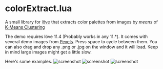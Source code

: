 # colorExtract.lua
A small library for [löve](https://love2d.org/) that extracts color palettes from images by *means* of [K-Means Clustering](https://en.wikipedia.org/wiki/K-means_clustering)

The demo requires löve 11.4 (Probably works in any 11.*). It comes with several demo images from [Pexels](https://www.pexels.com/). Press space to cycle between them.
You can also drag and drop any .png or .jpg on the window and it will load. Keep in mind large images might get a little slow.

Here's some examples.
![screenshot](https://github.com/veethree/colorExtract.lua/blob/main/Screenshots/1697900088.png)
![screenshot](https://github.com/veethree/colorExtract.lua/blob/main/Screenshots/1697900132.png)
![screenshot](https://github.com/veethree/colorExtract.lua/blob/main/Screenshots/1697900170.png)
